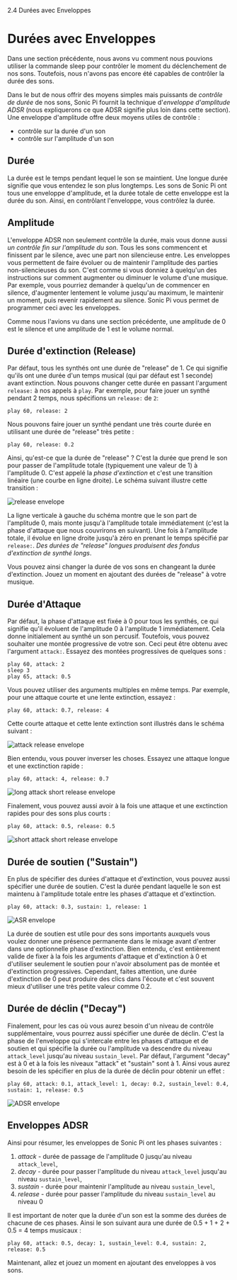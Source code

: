 2.4 Durées avec Enveloppes

# Durées avec Enveloppes

Dans une section précédente, nous avons vu comment nous pouvions utiliser
la commande sleep pour contrôler le moment du déclenchement de nos sons.
Toutefois, nous n'avons pas encore été capables de contrôler la durée
des sons.

Dans le but de nous offrir des moyens simples mais puissants de
*contrôle de durée* de nos sons, Sonic Pi fournit la technique
d'*enveloppe d'amplitude ADSR* (nous expliquerons ce que ADSR signifie
plus loin dans cette section). Une enveloppe d'amplitude offre deux
moyens utiles de contrôle :

* contrôle sur la durée d'un son
* contrôle sur l'amplitude d'un son

## Durée

La durée est le temps pendant lequel le son se maintient. Une
longue durée signifie que vous entendez le son plus longtemps. Les sons
de Sonic Pi ont tous une enveloppe d'amplitude, et la durée totale de
cette enveloppe est la durée du son. Ainsi, en contrôlant l'enveloppe,
vous contrôlez la durée.

## Amplitude

L'enveloppe ADSR non seulement contrôle la durée, mais vous donne aussi
*un contrôle fin sur l'amplitude du son*. Tous les sons commencent et
finissent par le silence, avec une part non silencieuse entre. Les
enveloppes vous permettent de faire évoluer ou de maintenir l'amplitude
des parties non-silencieuses du son. C'est comme si vous donniez à
quelqu'un des instructions sur comment augmenter ou diminuer le volume
d'une musique. Par exemple, vous pourriez demander à quelqu'un de commencer
en silence, d'augmenter lentement le volume jusqu'au maximum, le 
maintenir un moment, puis revenir rapidement au silence. Sonic Pi vous 
permet de programmer ceci avec les enveloppes.

Comme nous l'avions vu dans une section précédente, une amplitude de 
0 est le silence et une amplitude de 1 est le volume normal.

## Durée d'extinction (Release)

Par défaut, tous les synthés ont une durée de "release" de 1. Ce qui 
signifie qu'ils ont une durée d'un temps musical (qui par défaut est 1 seconde)
avant extinction. Nous pouvons changer cette durée en passant l'argument
`release:` à nos appels à `play`. Par exemple, pour faire jouer un synthé
pendant 2 temps, nous spécifions un `release:` de `2`:

```
play 60, release: 2
```

Nous pouvons faire jouer un synthé pendant une très courte durée en 
utilisant une durée de "release" très petite :

```
play 60, release: 0.2
```

Ainsi, qu'est-ce que la durée de "release" ? C'est la durée que prend 
le son pour passer de l'amplitude totale (typiquement une valeur de 1) 
à l'amplitude 0. C'est appelé la *phase d'extinction* et c'est une
transition linéaire (une courbe en ligne droite). Le schéma suivant
illustre cette transition :

![release envelope](../images/tutorial/env-release.png)


La ligne verticale à gauche du schéma montre que le son part de 
l'amplitude 0, mais monte jusqu'à l'amplitude totale immédiatement 
(c'est la phase d'attaque que nous couvrirons en suivant). Une fois à 
l'amplitude totale, il évolue en ligne droite jusqu'à zéro en 
prenant le temps spécifié par `release:`. *Des durées de "release" 
longues produisent des fondus d'extinction de synthé longs*.

Vous pouvez ainsi changer la durée de vos sons en changeant la durée 
d'extinction. Jouez un moment en ajoutant des durées de "release" à 
votre musique.

## Durée d'Attaque

Par défaut, la phase d'attaque est fixée à 0 pour tous les synthés, ce qui 
signifie qu'il évoluent de l'amplitude 0 à l'amplitude 1 immédiatement. 
Cela donne initialement au synthé un son percusif. Toutefois, vous 
pouvez souhaiter une montée progressive de votre son. Ceci peut être 
obtenu avec l'argument `attack:`. Essayez des montées progressives de 
quelques sons :

```
play 60, attack: 2
sleep 3
play 65, attack: 0.5
```

Vous pouvez utiliser des arguments multiples en même temps. Par 
exemple, pour une attaque courte et une lente extinction, essayez :

```
play 60, attack: 0.7, release: 4
```

Cette courte attaque et cette lente extinction sont illustrés dans le 
schéma suivant :

![attack release envelope](../images/tutorial/env-attack-release.png)

Bien entendu, vous pouver inverser les choses. Essayez une attaque 
longue et une exctinction rapide :

```
play 60, attack: 4, release: 0.7
```

![long attack short release envelope](../images/tutorial/env-long-attack-short-release.png)

Finalement, vous pouvez aussi avoir à la fois une attaque et une 
exctinction rapides pour des sons plus courts :

```
play 60, attack: 0.5, release: 0.5
```

![short attack short release envelope](../images/tutorial/env-short-attack-short-release.png)

## Durée de soutien ("Sustain")

En plus de spécifier des durées d'attaque et d'extinction, vous 
pouvez aussi spécifier une durée de soutien. C'est la durée pendant 
laquelle le son est maintenu à l'amplitude totale entre les phases 
d'attaque et d'extinction.

```
play 60, attack: 0.3, sustain: 1, release: 1
```

![ASR envelope](../images/tutorial/env-attack-sustain-release.png)

La durée de soutien est utile pour des sons importants auxquels vous 
voulez donner une présence permanente dans le mixage avant d'entrer 
dans une optionnelle phase d'extinction. Bien entendu, c'est 
entièrement valide de fixer à la fois les arguments d'attaque et 
d'extinction à 0 et d'utiliser seulement le soutien pour n'avoir 
absolument pas de montée et d'extinction progressives. Cependant, 
faites attention, une durée d'extinction de 0 peut produire des clics 
dans l'écoute et c'est souvent mieux d'utiliser une très petite 
valeur comme 0.2.

## Durée de déclin ("Decay")


Finalement, pour les cas où vous aurez besoin d'un niveau de 
contrôle supplémentaire, vous pourrez aussi spécifier une durée de 
déclin. C'est la phase de l'enveloppe qui s'intercale entre les phases 
d'attaque et de soutien et qui spécifie la durée ou l'amplitude va 
descendre du niveau `attack_level` jusqu'au niveau `sustain_level`.
Par défaut, l'argument "decay" est à 0 et à la fois les niveaux "attack" et 
"sustain" sont à 1. Ainsi vous aurez besoin de les spécifier en plus 
de la durée de déclin pour obtenir un effet :

```
play 60, attack: 0.1, attack_level: 1, decay: 0.2, sustain_level: 0.4, sustain: 1, release: 0.5
```

![ADSR envelope](../images/tutorial/env-attack-decay-sustain-release.png)

## Enveloppes ADSR 

Ainsi pour résumer, les enveloppes de Sonic Pi ont les phases suivantes :

1. *attack* - durée de passage de l'amplitude 0 jusqu'au niveau `attack_level`,
2. *decay* - durée pour passer l'amplitude du niveau `attack_level` 
   jusqu'au niveau `sustain_level`,
3. *sustain* - durée pour maintenir l'amplitude au niveau `sustain_level`,
4. *release* - durée pour passer l'amplitude du niveau `sustain_level` 
   au niveau 0


Il est important de noter que la durée d'un son est la somme des 
durées de chacune de ces phases. Ainsi le son suivant aura une durée 
de 0.5 + 1 + 2 + 0.5 = 4 temps musicaux :

```
play 60, attack: 0.5, decay: 1, sustain_level: 0.4, sustain: 2, release: 0.5
```

Maintenant, allez et jouez un moment en ajoutant des enveloppes à vos sons.
